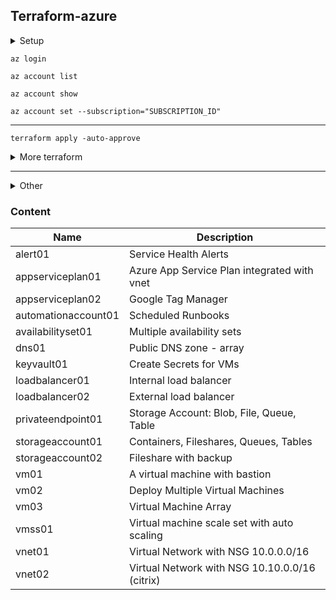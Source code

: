 ## Terraform-azure
<details><summary>Setup</summary>
<p>

1. Install [Azure CLI](https://learn.microsoft.com/en-us/cli/azure/install-azure-cli-windows?tabs=azure-cli)
2. Download [terraform](https://developer.hashicorp.com/terraform/downloads)
3. Modify Environment Variables `rundll32 sysdm.cpl,EditEnvironmentVariables`
4. Install [Terraform Plugin for VS Code](https://marketplace.visualstudio.com/items?itemName=HashiCorp.terraform)
5. Use [Azure Provider](https://registry.terraform.io/providers/hashicorp/azurerm/latest/docs), [AzureAD Provider](https://registry.terraform.io/providers/hashicorp/azuread/latest/docs), [Azapi Provider](https://registry.terraform.io/providers/Azure/azapi/latest/docs)
</p>

</details>

```
az login
```
```
az account list
```
```
az account show
```
```
az account set --subscription="SUBSCRIPTION_ID"
```
----------
```
terraform apply -auto-approve
```
<details><summary>More terraform</summary>
<p>

```
terraform -help
```
```
terraform init 
```
```
terraform validate
```
```
terraform plan
```
```
terraform apply -auto-approve
```
```
terraform workspace show
```
```
terraform destroy
```
```
terraform workspace show
```
```
terraform workspace list
```
```
terraform workspace new dev
```
```
terraform workspace select dev
```

</p>
</details>


----------------
<details><summary>Other</summary>
<p>

```
ssh-keygen -m PEM -t rsa -b 4096 -C "azureuser@myserver" -f terraform-azure.pem 
```
```
icacls.exe terraform-azure.pem /reset
```
```
icacls.exe terraform-azure.pem /grant:r "$($env:username):(r)"
```
```
icacls.exe terraform-azure.pem /inheritance:r
```
</p>
</details>

### Content

| Name | Description | 
|--|--|
| alert01 | Service Health Alerts
| appserviceplan01 | Azure App Service Plan integrated with vnet
| appserviceplan02 | Google Tag Manager 
| automationaccount01 | Scheduled Runbooks 
| availabilityset01 | Multiple availability sets
| dns01 | Public DNS zone - array 
| keyvault01 | Create Secrets for VMs 
| loadbalancer01 | Internal load balancer
| loadbalancer02 | External load balancer
| privateendpoint01 | Storage Account: Blob, File, Queue, Table 
| storageaccount01 | Containers, Fileshares, Queues, Tables 
|  storageaccount02 | Fileshare with backup 
| vm01 | A virtual machine with bastion
| vm02 | Deploy Multiple Virtual Machines
| vm03 | Virtual Machine Array 
| vmss01 | Virtual machine scale set with auto scaling 
| vnet01 | Virtual Network with NSG 10.0.0.0/16
| vnet02 | Virtual Network with NSG 10.10.0.0/16 (citrix)

